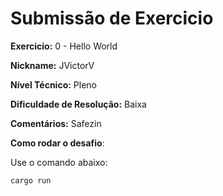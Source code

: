 # Submissão de Exercicio

**Exercicio:** 0 - Hello World

**Nickname:** JVictorV

**Nível Técnico:** Pleno

**Dificuldade de Resolução:** Baixa

**Comentários:** Safezin

**Como rodar o desafio**: 

Use o comando abaixo: 
```bash
cargo run
```
